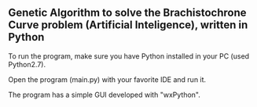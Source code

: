 ## Genetic Algorithm to solve the Brachistochrone Curve problem (Artificial Inteligence), written in Python

To run the program, make sure you have Python installed in your PC (used Python2.7).

Open the program (main.py) with your favorite IDE and run it.

The program has a simple GUI developed with "wxPython".
